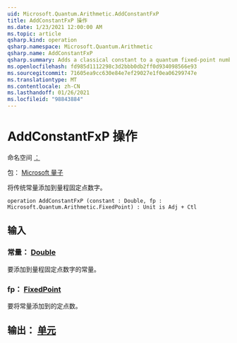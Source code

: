 ```yaml
---
uid: Microsoft.Quantum.Arithmetic.AddConstantFxP
title: AddConstantFxP 操作
ms.date: 1/23/2021 12:00:00 AM
ms.topic: article
qsharp.kind: operation
qsharp.namespace: Microsoft.Quantum.Arithmetic
qsharp.name: AddConstantFxP
qsharp.summary: Adds a classical constant to a quantum fixed-point number.
ms.openlocfilehash: fd985d1112298c3d2bbb0db2ff0d934098566e93
ms.sourcegitcommit: 71605ea9cc630e84e7ef29027e1f0ea06299747e
ms.translationtype: MT
ms.contentlocale: zh-CN
ms.lasthandoff: 01/26/2021
ms.locfileid: "98843884"
---
```

# <a name="addconstantfxp-operation"></a>AddConstantFxP 操作

命名空间 [：](xref:Microsoft.Quantum.Arithmetic)

包： [Microsoft 量子](https://nuget.org/packages/Microsoft.Quantum.Numerics)


将传统常量添加到量程固定点数字。

```qsharp
operation AddConstantFxP (constant : Double, fp : Microsoft.Quantum.Arithmetic.FixedPoint) : Unit is Adj + Ctl
```


## <a name="input"></a>输入

### <a name="constant--double"></a>常量： [Double](xref:microsoft.quantum.lang-ref.double)

要添加到量程固定点数字的常量。


### <a name="fp--fixedpoint"></a>fp： [FixedPoint](xref:Microsoft.Quantum.Arithmetic.FixedPoint)

要将常量添加到的定点数。



## <a name="output--unit"></a>输出： [单元](xref:microsoft.quantum.lang-ref.unit)

